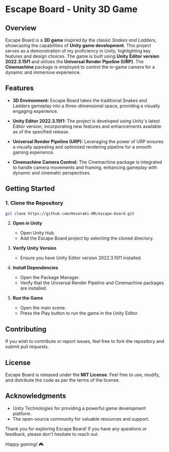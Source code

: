 # Escape Board - Unity 3D Game

## Overview

Escape Board is a **3D game** inspired by the classic *Snakes and Ladders*, showcasing the capabilities of **Unity game development**. This project serves as a demonstration of my proficiency in Unity, highlighting key features and design choices. The game is built using **Unity Editor version 2022.3.15f1** and utilizes the **Universal Render Pipeline (URP)**. The **Cinemachine** package is employed to control the in-game camera for a dynamic and immersive experience.

## Features

- **3D Environment:** Escape Board takes the traditional Snakes and Ladders gameplay into a three-dimensional space, providing a visually engaging experience.

- **Unity Editor 2022.3.15f1:** The project is developed using Unity's latest Editor version, incorporating new features and enhancements available as of the specified release.

- **Universal Render Pipeline (URP):** Leveraging the power of URP ensures a visually appealing and optimized rendering pipeline for a smooth gaming experience.

- **Cinemachine Camera Control:** The Cinemachine package is integrated to handle camera movements and framing, enhancing gameplay with dynamic and cinematic perspectives.

## Getting Started

### 1. Clone the Repository
```bash
git clone https://github.com/Hesaraki-HR/escape-board.git

```

2. **Open in Unity**
   - Open Unity Hub.
   - Add the Escape Board project by selecting the cloned directory.

3. **Verify Unity Version**
   - Ensure you have Unity Editor version 2022.3.15f1 installed.

4. **Install Dependencies**
   - Open the Package Manager.
   - Verify that the Universal Render Pipeline and Cinemachine packages are installed.

5. **Run the Game**
   - Open the main scene.
   - Press the Play button to run the game in the Unity Editor.

## Contributing

If you wish to contribute or report issues, feel free to fork the repository and submit pull requests.

## License

Escape Board is released under the **MIT License**. Feel free to use, modify, and distribute the code as per the terms of the license.

## Acknowledgments

- Unity Technologies for providing a powerful game development platform.
- The open-source community for valuable resources and support.

Thank you for exploring Escape Board! If you have any questions or feedback, please don't hesitate to reach out.

*Happy gaming!* 🎮
